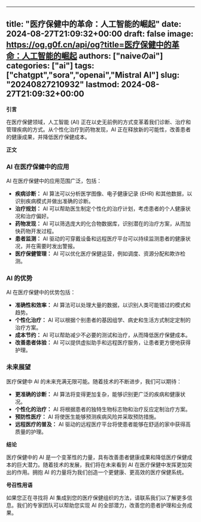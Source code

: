 
---
title: "医疗保健中的革命：人工智能的崛起"
date: 2024-08-27T21:09:32+00:00
draft: false
image: https://og.g0f.cn/api/og?title=医疗保健中的革命：人工智能的崛起
authors: ["naiveのai"]
categories: ["ai"]
tags: ["chatgpt","sora","openai","Mistral AI"]
slug: "20240827210932"
lastmod: 2024-08-27T21:09:32+00:00
---
**引言**

在医疗保健领域，人工智能 (AI) 正在以史无前例的方式变革着我们诊断、治疗和管理疾病的方式。从个性化治疗到药物发现，AI 正在释放新的可能性，改善患者的健康成果，并降低医疗保健成本。

**正文**

### AI 在医疗保健中的应用

AI 在医疗保健中的应用范围广泛，包括：

- **疾病诊断：** AI 算法可以分析医学图像、电子健康记录 (EHR) 和其他数据，以识别疾病模式并做出准确的诊断。
- **治疗规划：** AI 可以帮助医生制定个性化的治疗计划，考虑患者的个人健康状况和治疗偏好。
- **药物发现：** AI 可以筛选庞大的化合物数据库，识别潜在的治疗方案，从而加快药物开发过程。
- **患者监测：** AI 驱动的可穿戴设备和远程医疗平台可以持续监测患者的健康状况，并在需要时发出警报。
- **医疗保健管理：** AI 可以优化医疗保健运营，例如调度、资源分配和欺诈检测。

### AI 的优势

AI 在医疗保健中的优势包括：

- **准确性和效率：** AI 算法可以处理大量的数据，以识别人类可能错过的模式和趋势。
- **个性化治疗：** AI 可以根据个别患者的基因组学、病史和生活方式制定定制的治疗方案。
- **成本节约：** AI 可以帮助减少不必要的测试和治疗，从而降低医疗保健成本。
- **改善患者体验：** AI 可以提供虚拟助手和远程医疗服务，让患者更方便地获得护理。

### 未来展望

医疗保健中 AI 的未来充满无限可能。随着技术的不断进步，我们可以期待：

- **更准确的诊断：** AI 算法将变得更加复杂，能够识别更广泛的疾病和健康状况。
- **个性化的治疗：** AI 将根据患者的独特生物标志物和治疗反应定制治疗方案。
- **预防性医疗：** AI 将使医生能够预测疾病风险并采取预防措施。
- **远程医疗的普及：** AI 驱动的远程医疗平台将使患者能够在舒适的家中获得高质量的护理。

**结论**

医疗保健中的 AI 是一个变革性的力量，具有改善患者健康成果和降低医疗保健成本的巨大潜力。随着技术的发展，我们将在未来看到 AI 在医疗保健中发挥更加突出的作用。拥抱 AI 的力量将为我们创造一个更健康、更高效的医疗保健系统。

**号召性用语**

如果您正在寻找将 AI 集成到您的医疗保健组织的方法，请联系我们以了解更多信息。我们的专家团队可以帮助您实现 AI 的全部潜力，改善您的患者护理和业务成果。